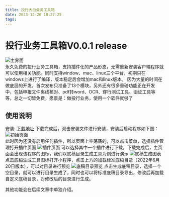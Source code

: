 ```yaml
---
title: 投行大白业务工具箱
date: 2023-12-26 18:27:25
tags:
---
```

# 投行业务工具箱V0.0.1 release
  
![主界面](https://files.ibtools.jellycloud.vip/blogimages/main.png)  
永久免费的投行业务工具箱，支持插件化的产品形态，无需重新安装客户端程序就可以使用相关功能。同时支持window、mac、linux三个平台，初期只在windows上进行了编译，版本稳定后会增加mac和linux版本。
因为大量的时间在做底层的开发，首次发布只准备了13个模块，另外还有很多重磅功能正在开发中，包括申报文件离线核对、pdf转word、OCR、穿行测试工具、函证工具等等，总之一切皆免费，愿景是：做投行业务，使用一个软件就够了  
## 使用说明

安装: [下载地址](https://files.ibtools.jellycloud.vip/installfile/IBTools_0.0.1.exe)
下载完成后，双击安装文件进行安装，安装后启动程序如下图：
![初始页面](https://files.ibtools.jellycloud.vip/blogimages/init.png)  
此时因为还没有启用任何插件，所以页面上空荡荡的，可以点击菜单，选择插件管理打开插件页面
![插件页面](https://files.ibtools.jellycloud.vip/blogimages/plugins.png) 
可以选择其中一个插件进行下载，下载完成后，主页面会出现该程序的图标，我们以底稿目录生成工具为例进行演示
![底稿生成图表](https://files.ibtools.jellycloud.vip/blogimages/workpapericon.png) 
点击底稿生成工具图标打开小程序，点击上方的加载标准底稿目录（2022年6月20日版本），可以对目录进行预览
![底稿目录预览](https://files.ibtools.jellycloud.vip/blogimages/workpaper.png) 
点击生成底稿目录，选择一个空目录，就可以进行目录生成了，同时也可以将标准底稿目录导出，修改后再加载自定义底稿目录，对修改后的目录进行生成。

其他功能会在后续文章中单独介绍。

